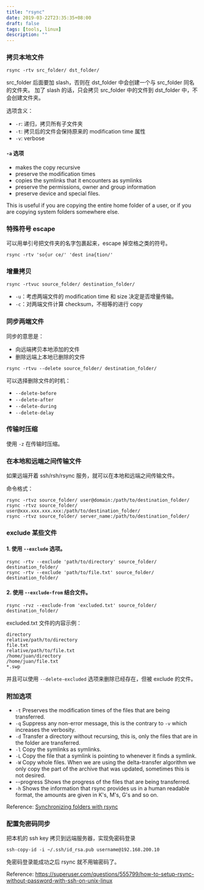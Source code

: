 ```yaml
---
title: "rsync"
date: 2019-03-22T23:35:35+08:00
draft: false
tags: [tools, linux]
description: ""
---
```


### 拷贝本地文件

```
rsync -rtv src_folder/ dst_folder/ 
```

src_folder 后面要加 slash，否则在 dst_folder 中会创建一个与 src_folder 同名的文件夹。
加了 slash 的话，只会拷贝 src_folder 中的文件到 dst_folder 中，不会创建文件夹。

选项含义：

- `-r`: 递归，拷贝所有子文件夹
- `-t`: 拷贝后的文件会保持原来的 modification time 属性
- `-v`: verbose

#### `-a` 选项

- makes the copy recursive
- preserve the modification times
- copies the symlinks that it encounters as symlinks
- preserve the permissions,  owner and group information
- preserve device and special files. 

This is useful if you are copying the entire home folder of a user, or if you are copying system folders somewhere else.

### 特殊符号 escape

可以用单引号把文件夹的名字包裹起来，escape 掉空格之类的符号。

```
rsync -rtv 'so{ur ce/' 'dest ina{tion/'
```

### 增量拷贝

```
rsync -rtvuc source_folder/ destination_folder/
```

- `-u`：考虑两端文件的 modification time 和 size 决定是否增量传输。
- `-c`：对两端文件计算 checksum，不相等的进行 copy

### 同步两端文件

同步的意思是：

- 向远端拷贝本地添加的文件
- 删除远端上本地已删除的文件

```
rsync -rtvu --delete source_folder/ destination_folder/
```

可以选择删除文件的时机：

- `--delete-before`
- `--delete-after`
- `--delete-during`
- `--delete-delay`

### 传输时压缩

使用 `-z` 在传输时压缩。

### 在本地和远端之间传输文件

如果远端开着 ssh/rsh/rsync 服务，就可以在本地和远端之间传输文件。

命令格式：

```
rsync -rtvz source_folder/ user@domain:/path/to/destination_folder/
rsync -rtvz source_folder/ user@xxx.xxx.xxx.xxx:/path/to/destination_folder/
rsync -rtvz source_folder/ server_name:/path/to/destination_folder/
```

### exclude 某些文件

#### 1. 使用 `--exclude` 选项。

```
rsync -rtv --exclude 'path/to/directory' source_folder/ destination_folder/
rsync -rtv --exclude 'path/to/file.txt' source_folder/ destination_folder/
```

#### 2. 使用 `--exclude-from` 结合文件。

```
rsync -rvz --exclude-from 'excluded.txt' source_folder/ destination_folder/
```

excluded.txt 文件的内容示例：

```
directory
relative/path/to/directory
file.txt
relative/path/to/file.txt
/home/juan/directory
/home/juan/file.txt
*.swp
```

并且可以使用 `--delete-excluded` 选项来删除已经存在，但被 exclude 的文件。

### 附加选项

- `-t` Preserves the modification times of the files that are being transferred.
- `-q` Suppress any non-error message, this is the contrary to `-v` which increases the verbosity.
- `-d` Transfer a directory without recursing, this is, only the files that are in the folder are transferred.
- `-l` Copy the symlinks as symlinks.
- `-L` Copy the file that a symlink is pointing to whenever it finds a symlink.
- `-W` Copy whole files. When we are using the delta-transfer algorithm we only copy the part of the archive that was updated, sometimes this is not desired.
- --progress Shows the progress of the files that are being transferred.
- `-h` Shows the information that rsync provides us in a human readable format, the amounts are given in K's, M's, G's and so on.

Reference: [Synchronizing folders with rsync](https://www.jveweb.net/en/archives/2010/11/synchronizing-folders-with-rsync.html)

### 配置免密码同步

把本机的 ssh key 拷贝到远端服务器，实现免密码登录

`ssh-copy-id -i ~/.ssh/id_rsa.pub username@192.168.200.10`

免密码登录能成功之后 rsync 就不用输密码了。

Reference: https://superuser.com/questions/555799/how-to-setup-rsync-without-password-with-ssh-on-unix-linux